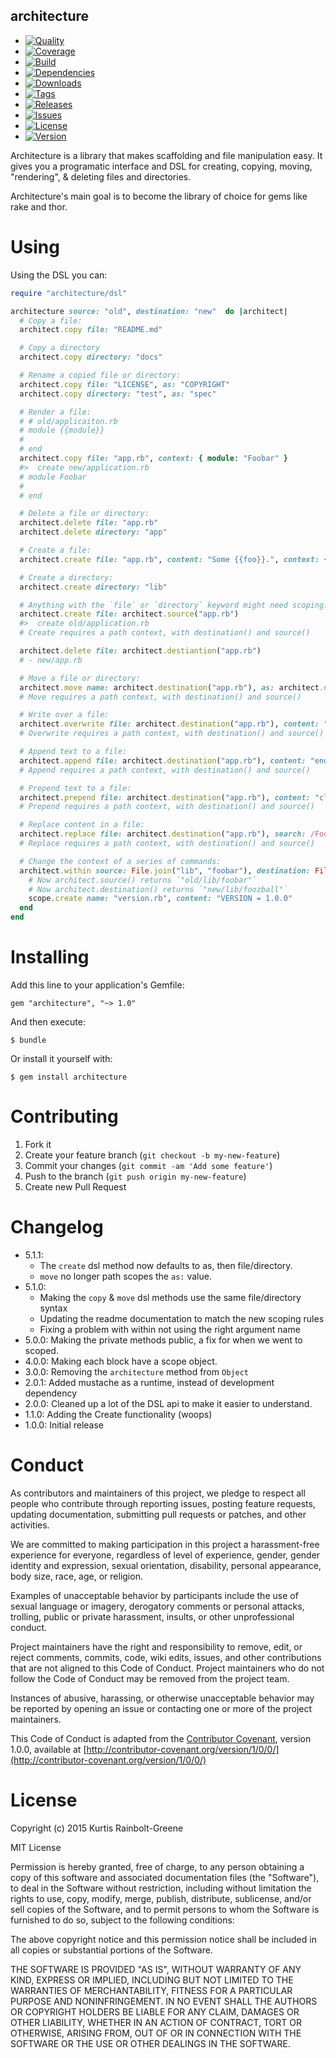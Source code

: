 architecture
------------

  - [![Quality](http://img.shields.io/codeclimate/github/krainboltgreene/architecture.gem.svg?style=flat-square)](https://codeclimate.com/github/krainboltgreene/architecture.gem)
  - [![Coverage](http://img.shields.io/codeclimate/coverage/github/krainboltgreene/architecture.gem.svg?style=flat-square)](https://codeclimate.com/github/krainboltgreene/architecture.gem)
  - [![Build](http://img.shields.io/travis-ci/krainboltgreene/architecture.gem.svg?style=flat-square)](https://travis-ci.org/krainboltgreene/architecture.gem)
  - [![Dependencies](http://img.shields.io/gemnasium/krainboltgreene/architecture.gem.svg?style=flat-square)](https://gemnasium.com/krainboltgreene/architecture.gem)
  - [![Downloads](http://img.shields.io/gem/dtv/architecture.svg?style=flat-square)](https://rubygems.org/gems/architecture)
  - [![Tags](http://img.shields.io/github/tag/krainboltgreene/architecture.gem.svg?style=flat-square)](http://github.com/krainboltgreene/architecture.gem/tags)
  - [![Releases](http://img.shields.io/github/release/krainboltgreene/architecture.gem.svg?style=flat-square)](http://github.com/krainboltgreene/architecture.gem/releases)
  - [![Issues](http://img.shields.io/github/issues/krainboltgreene/architecture.gem.svg?style=flat-square)](http://github.com/krainboltgreene/architecture.gem/issues)
  - [![License](http://img.shields.io/badge/license-MIT-brightgreen.svg?style=flat-square)](http://opensource.org/licenses/MIT)
  - [![Version](http://img.shields.io/gem/v/architecture.svg?style=flat-square)](https://rubygems.org/gems/architecture)


Architecture is a library that makes scaffolding and file manipulation easy. It gives you a programatic interface and DSL for creating, copying, moving, "rendering", & deleting files and directories.

Architecture's main goal is to become the library of choice for gems like rake
and thor.


Using
=====

Using the DSL you can:

``` ruby
require "architecture/dsl"

architecture source: "old", destination: "new"  do |architect|
  # Copy a file:
  architect.copy file: "README.md"

  # Copy a directory
  architect.copy directory: "docs"

  # Rename a copied file or directory:
  architect.copy file: "LICENSE", as: "COPYRIGHT"
  architect.copy directory: "test", as: "spec"

  # Render a file:
  # # old/applicaiton.rb
  # module {{module}}
  #
  # end
  architect.copy file: "app.rb", context: { module: "Foobar" }
  #>  create new/application.rb
  # module Foobar
  #
  # end

  # Delete a file or directory:
  architect.delete file: "app.rb"
  architect.delete directory: "app"

  # Create a file:
  architect.create file: "app.rb", content: "Some {{foo}}.", context: { foo: "Bar" }

  # Create a directory:
  architect.create directory: "lib"

  # Anything with the `file` or `directory` keyword might need scoping:
  architect.create file: architect.source("app.rb")
  #>  create old/application.rb
  # Create requires a path context, with destination() and source()

  architect.delete file: architect.destiantion("app.rb")
  # - new/app.rb

  # Move a file or directory:
  architect.move name: architect.destination("app.rb"), as: architect.destination("app.rb")
  # Move requires a path context, with destination() and source()

  # Write over a file:
  architect.overwrite file: architect.destination("app.rb"), content: "\n"
  # Overwrite requires a path context, with destination() and source()

  # Append text to a file:
  architect.append file: architect.destination("app.rb"), content: "end"
  # Append requires a path context, with destination() and source()

  # Prepend text to a file:
  architect.prepend file: architect.destination("app.rb"), content: "class Foobaz"
  # Prepend requires a path context, with destination() and source()

  # Replace content in a file:
  architect.replace file: architect.destination("app.rb"), search: /Foobaz/, content: "Foobar"
  # Replace requires a path context, with destination() and source()

  # Change the context of a series of commands:
  architect.within source: File.join("lib", "foobar"), destination: File.join("lib", "foozball") do |scope|
    # Now architect.source() returns `"old/lib/foobar"`
    # Now architect.destination() returns `"new/lib/foozball"`
    scope.create name: "version.rb", content: "VERSION = 1.0.0"
  end
end
```


Installing
==========

Add this line to your application's Gemfile:

    gem "architecture", "~> 1.0"

And then execute:

    $ bundle

Or install it yourself with:

    $ gem install architecture


Contributing
============

  1. Fork it
  2. Create your feature branch (`git checkout -b my-new-feature`)
  3. Commit your changes (`git commit -am 'Add some feature'`)
  4. Push to the branch (`git push origin my-new-feature`)
  5. Create new Pull Request


Changelog
=========

  - 5.1.1:
    * The `create` dsl method now defaults to as, then file/directory.
    * `move` no longer path scopes the `as:` value.
  - 5.1.0:
    * Making the `copy` & `move` dsl methods use the same file/directory syntax
    * Updating the readme documentation to match the new scoping rules
    * Fixing a problem with within not using the right argument name
  - 5.0.0: Making the private methods public, a fix for when we went to scoped.
  - 4.0.0: Making each block have a scope object.
  - 3.0.0: Removing the `architecture` method from `Object`
  - 2.0.1: Added mustache as a runtime, instead of development dependency
  - 2.0.0: Cleaned up a lot of the DSL api to make it easier to understand.
  - 1.1.0: Adding the Create functionality (woops)
  - 1.0.0: Initial release


Conduct
=======

As contributors and maintainers of this project, we pledge to respect all people who contribute through reporting issues, posting feature requests, updating documentation, submitting pull requests or patches, and other activities.

We are committed to making participation in this project a harassment-free experience for everyone, regardless of level of experience, gender, gender identity and expression, sexual orientation, disability, personal appearance, body size, race, age, or religion.

Examples of unacceptable behavior by participants include the use of sexual language or imagery, derogatory comments or personal attacks, trolling, public or private harassment, insults, or other unprofessional conduct.

Project maintainers have the right and responsibility to remove, edit, or reject comments, commits, code, wiki edits, issues, and other contributions that are not aligned to this Code of Conduct. Project maintainers who do not follow the Code of Conduct may be removed from the project team.

Instances of abusive, harassing, or otherwise unacceptable behavior may be reported by opening an issue or contacting one or more of the project maintainers.

This Code of Conduct is adapted from the [Contributor Covenant](http:contributor-covenant.org), version 1.0.0, available at [http://contributor-covenant.org/version/1/0/0/](http://contributor-covenant.org/version/1/0/0/)


License
=======

Copyright (c) 2015 Kurtis Rainbolt-Greene

MIT License

Permission is hereby granted, free of charge, to any person obtaining
a copy of this software and associated documentation files (the
"Software"), to deal in the Software without restriction, including
without limitation the rights to use, copy, modify, merge, publish,
distribute, sublicense, and/or sell copies of the Software, and to
permit persons to whom the Software is furnished to do so, subject to
the following conditions:

The above copyright notice and this permission notice shall be
included in all copies or substantial portions of the Software.

THE SOFTWARE IS PROVIDED "AS IS", WITHOUT WARRANTY OF ANY KIND,
EXPRESS OR IMPLIED, INCLUDING BUT NOT LIMITED TO THE WARRANTIES OF
MERCHANTABILITY, FITNESS FOR A PARTICULAR PURPOSE AND
NONINFRINGEMENT. IN NO EVENT SHALL THE AUTHORS OR COPYRIGHT HOLDERS BE
LIABLE FOR ANY CLAIM, DAMAGES OR OTHER LIABILITY, WHETHER IN AN ACTION
OF CONTRACT, TORT OR OTHERWISE, ARISING FROM, OUT OF OR IN CONNECTION
WITH THE SOFTWARE OR THE USE OR OTHER DEALINGS IN THE SOFTWARE.
